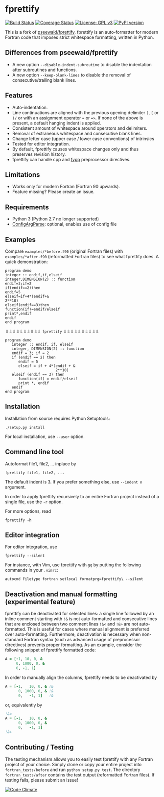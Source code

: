 # fprettify

[![Build Status](https://travis-ci.com/pseewald/fprettify.svg?branch=master)](https://travis-ci.com/pseewald/fprettify) [![Coverage Status](https://coveralls.io/repos/github/pseewald/fprettify/badge.svg?branch=master)](https://coveralls.io/github/pseewald/fprettify?branch=master) [![License: GPL v3](https://img.shields.io/badge/License-GPL%20v3-blue.svg)](http://www.gnu.org/licenses/gpl-3.0) [![PyPI version](https://badge.fury.io/py/fprettify.svg)](https://badge.fury.io/py/fprettify)

This is a fork of [pseewald/fprettify](https://github.com/pseewald/fprettify).
fprettify is an auto-formatter for modern Fortran code that imposes strict whitespace formatting, written in Python.


## Differences from pseewald/fprettify

* A new option `--disable-indent-subroutine` to disable the indentation after subroutines and functions.
* A new option `--keep-blank-lines` to disable the removal of consecutive/trailing blank lines.


## Features

* Auto-indentation.
* Line continuations are aligned with the previous opening delimiter `(`, `[` or `(/` or with an assignment operator `=` or `=>`. If none of the above is present, a default hanging indent is applied.
* Consistent amount of whitespace around operators and delimiters.
* Removal of extraneous whitespace and consecutive blank lines.
* Change letter case (upper case / lower case conventions) of intrinsics
* Tested for editor integration.
* By default, fprettify causes whitespace changes only and thus preserves revision history.
* fprettify can handle cpp and [fypp](https://github.com/aradi/fypp) preprocessor directives.


## Limitations

* Works only for modern Fortran (Fortran 90 upwards).
* Feature missing? Please create an issue.


## Requirements

* Python 3 (Python 2.7 no longer supported)
* [ConfigArgParse](https://pypi.org/project/ConfigArgParse): optional, enables use of config file


## Examples

Compare `examples/*before.f90` (original Fortran files) with `examples/*after.f90` (reformatted Fortran files) to see what fprettify does. A quick demonstration:

``` Fortran
program demo
integer :: endif,if,elseif
integer,DIMENSION(2) :: function
endif=3;if=2
if(endif==2)then
endif=5
elseif=if+4*(endif+&
2**10)
elseif(endif==3)then
function(if)=endif/elseif
print*,endif
endif
end program
```
⇩⇩⇩⇩⇩⇩⇩⇩⇩⇩ `fprettify` ⇩⇩⇩⇩⇩⇩⇩⇩⇩⇩
``` Fortran
program demo
   integer :: endif, if, elseif
   integer, DIMENSION(2) :: function
   endif = 3; if = 2
   if (endif == 2) then
      endif = 5
      elseif = if + 4*(endif + &
                       2**10)
   elseif (endif == 3) then
      function(if) = endif/elseif
      print *, endif
   endif
end program
```


## Installation

Installation from source requires Python Setuptools:
```
./setup.py install
```

For local installation, use `--user` option.


## Command line tool

Autoformat file1, file2, ... inplace by
```
fprettify file1, file2, ...
```
The default indent is 3. If you prefer something else, use `--indent n` argument.

In order to apply fprettify recursively to an entire Fortran project instead of a single file, use the `-r` option.

For more options, read
```
fprettify -h
```


## Editor integration

For editor integration, use
```
fprettify --silent
```
For instance, with Vim, use fprettify with `gq` by putting the following commands in your `.vimrc`:
```vim
autocmd Filetype fortran setlocal formatprg=fprettify\ --silent
```


## Deactivation and manual formatting (experimental feature)

fprettify can be deactivated for selected lines: a single line followed by an inline comment starting with `!&` is not auto-formatted and consecutive lines that are enclosed between two comment lines `!&<` and `!&>` are not auto-formatted. This is useful for cases where manual alignment is preferred over auto-formatting. Furthermore, deactivation is necessary when non-standard Fortran syntax (such as advanced usage of preprocessor directives) prevents proper formatting. As an example, consider the following snippet of fprettify formatted code:
```fortran
A = [-1, 10, 0, &
     0, 1000, 0, &
     0, -1, 1]
```
In order to manually align the columns, fprettify needs to be deactivated by
```fortran
A = [-1,   10, 0, & !&
      0, 1000, 0, & !&
      0,   -1, 1]   !&
```
or, equivalently by
```fortran
!&<
A = [-1,   10, 0, &
      0, 1000, 0, &
      0,   -1, 1]
!&>
```


## Contributing / Testing

The testing mechanism allows you to easily test fprettify with any Fortran project of your choice. Simply clone or copy your entire project into `fortran_tests/before` and run `python setup.py test`. The directory `fortran_tests/after` contains the test output (reformatted Fortran files). If testing fails, please submit an issue!


[![Code Climate](https://codeclimate.com/github/pseewald/fprettify/badges/gpa.svg)](https://codeclimate.com/github/pseewald/fprettify)
